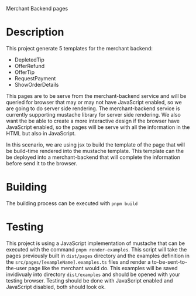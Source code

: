 Merchant Backend pages

# Description

This project generate 5 templates for the merchant backend:

 * DepletedTip
 * OfferRefund
 * OfferTip
 * RequestPayment
 * ShowOrderDetails

This pages are to be serve from the merchant-backend service and will be queried for browser that may or may not have JavaScript enabled, so we are going to do server side rendering.
The merchant-backend service is currently supporting mustache library for server side rendering.
We also want the be able to create a more interactive design if the browser have JavaScript enabled, so the pages will be serve with all the information in the HTML but also in JavaScript.

In this scenario, we are using jsx to build the template of the page that will be build-time rendered into the mustache template. This template can the be deployed into a merchant-backend that will complete the information before send it to the browser.

# Building

The building process can be executed with `pnpm build`

# Testing

This project is using a JavaScript implementation of mustache that can be executed with the command `pnpm render-examples`.
This script will take the pages previously built in `dist/pages` directory and the examples definition in the `src/pages/[exampleName].examples.ts` files and render a to-be-sent-to-the-user page like the merchant would do.
This examples will be saved invidivualy into directory `dist/examples` and should be opened with your testing browser.
Testing should be done with JavaScript enabled and JavaScript disabled, both should look ok.
